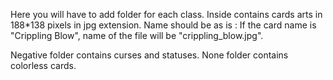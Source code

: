 Here you will have to add folder for each class. Inside contains cards arts in 188*138 pixels in jpg extension.
Name should be as is : If the card name is "Crippling Blow", name of the file will be "crippling_blow.jpg".

Negative folder contains curses and statuses.
None folder contains colorless cards.